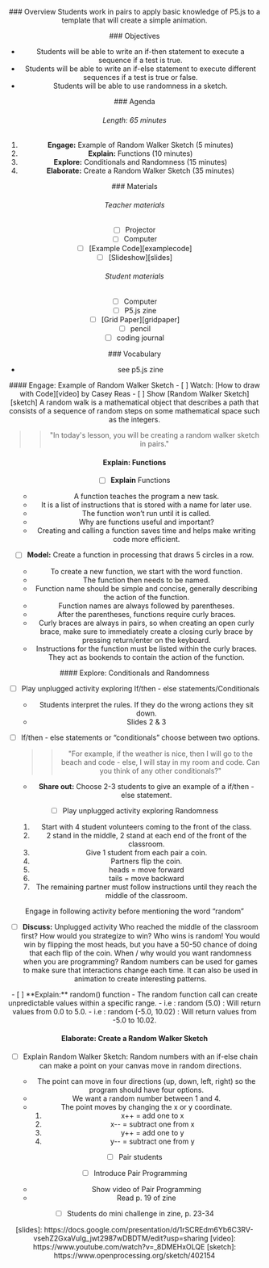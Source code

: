 <header title='Functions, Conditionals, & Randomness' subtitle='Lesson 3'/>

<notable>

<iconp src='/icons/activity.png'>### Overview</iconp>
Students work in pairs to apply basic knowledge of P5.js to a template that will create a simple animation.  

<iconp src='/icons/objectives.png'>### Objectives</iconp>
- Students will be able to  write an if-then statement to execute a sequence if a test is true.
- Students will be able to write an if-else statement to execute different sequences if a test is true or false.
- Students will be able to  use randomness in a sketch.


<iconp src='/icons/agenda.png'>### Agenda</iconp>
###### Length: 65 minutes
1. **Engage:** Example of Random Walker Sketch (5 minutes)
1. **Explain:** Functions (10 minutes)
1. **Explore:** Conditionals and Randomness (15 minutes)
1. **Elaborate:** Create a Random Walker Sketch (35 minutes)

<note>

<iconp src='/icons/materials.png'>### Materials</iconp>

###### Teacher materials
- [ ] Projector
- [ ] Computer
- [ ] [Example Code][examplecode]
- [ ] [Slideshow][slides]

###### Student materials
- [ ] Computer
- [ ] P5.js zine
- [ ] [Grid Paper][gridpaper]
- [ ] pencil
- [ ] coding journal

<iconp src='/icons/vocab.png'>### Vocabulary</iconp>

- see p5.js zine


</note>
<pagebreak/>
#### Engage: Example of Random Walker Sketch
- [ ] Watch: [How to draw with Code][video] by Casey Reas
- [ ] Show [Random Walker Sketch][sketch]

<note type="tip" title="Tip">
A random walk is a mathematical object that describes a path that consists of a sequence of random steps on some mathematical space such as the integers.</note>

>> "In today's lesson, you will be creating a random walker sketch in pairs."

#### Explain: Functions

- [ ] **Explain** Functions
  - A function teaches the program a new task.
  - It is a list of instructions that is stored with a name for later use.
  - The function won’t run until it is called.
  - Why are functions useful and important?
  - Creating and calling a function saves time and helps make writing code more efficient.

- [ ] **Model:** Create a function in processing that draws 5 circles in a row.
    - To create a new function, we start with the word function.
    - The function then needs to be named.
    - Function name should be simple and concise, generally describing the action of the function.
    - Function names are always followed by parentheses.
    - After the parentheses, functions require curly braces.
    - Curly braces are always in pairs, so when creating an open curly brace, make sure to immediately create a closing curly brace by pressing return/enter on the keyboard.
    - Instructions for the function must be listed within the curly braces. They act as bookends to contain the action of the function.

<pagebreak/>
#### Explore: Conditionals and Randomness

- [ ] Play unplugged activity exploring If/then - else statements/Conditionals
  - Students interpret the rules. If they do the wrong actions they sit down.
  - Slides 2 & 3

- [ ] If/then - else statements or “conditionals” choose between two options.
  >> "For example, if the weather is nice, then I will go to the beach and code - else, I will stay in my room and code. Can you think of any other conditionals?"

  - **Share out:** Choose 2-3 students to give an example of a if/then - else statement.

- [ ] Play unplugged activity exploring Randomness  
  1. Start with 4 student volunteers coming to the front of the class.
  1. 2 stand in the middle, 2 stand at each end of the front of the classroom.
  1. Give 1 student from each pair a coin.
  1. Partners flip the coin.  
    1. heads = move forward
    1. tails = move backward
  1. The remaining partner must follow instructions until they reach the middle of the classroom.

<note type= "tip" title="Tip">Engage in following activity before mentioning the word “random”</note>

- [ ] **Discuss:** Unplugged activity
  <iconp type='question'> Who reached the middle of the classroom first? </iconp>
  <iconp type='question'> How would you strategize to win? </iconp>
  <iconp type='answer'> Who wins is random! You would win by flipping the most heads, but you have a 50-50 chance of doing that each flip of the coin. </iconp>
  <iconp type='question'> When / why would you want randomness when you are programming?</iconp>
  <iconp type='answer'> Random numbers can be used for games to make sure that interactions change each time. </iconp>
  <iconp type='answer'> It can also be used in animation to create interesting patterns.</iconp>

<pagebreak/>
- [ ] **Explain:** random() function
  - The random function call can create unpredictable values within a specific range.
  - i.e : random (5.0) : Will return values from 0.0 to 5.0.
  - i.e : random (-5.0, 10.02) : Will return values from -5.0 to 10.02.


#### Elaborate: Create a Random Walker Sketch

- [ ] Explain Random Walker Sketch: Random numbers with an if-else chain can make a point on your canvas move in random directions.
  - The point can move in four directions (up, down, left, right) so the program should have four options.
  - We want a random number between 1 and 4.
  - The point moves by changing the x or y coordinate.
    1. x++ = add one to x
    1. x-- = subtract one from x
    1. y++ = add one to y
    1. y-- = subtract one from y

- [ ] Pair students

- [ ] Introduce Pair Programming
  - Show video of Pair Programming
  - Read p. 19 of zine

- [ ] Students do mini challenge in zine, p. 23-34



</notable>
[slides]: https://docs.google.com/presentation/d/1rSCREdm6Yb6C3RV-vsehZ2GxaVuIg_jwt2987wDBDTM/edit?usp=sharing
[video]: https://www.youtube.com/watch?v=_8DMEHxOLQE
[sketch]: https://www.openprocessing.org/sketch/402154
